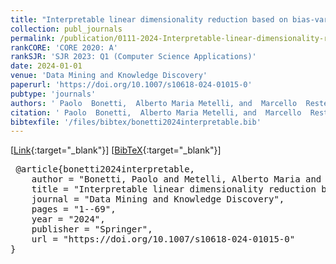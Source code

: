 ```yaml
---
title: "Interpretable linear dimensionality reduction based on bias-variance analysis"
collection: publ_journals
permalink: /publication/0111-2024-Interpretable-linear-dimensionality-reduction-based-on-bias-variance-analysis
rankCORE: 'CORE 2020: A'
rankSJR: 'SJR 2023: Q1 (Computer Science Applications)'
date: 2024-01-01
venue: 'Data Mining and Knowledge Discovery'
paperurl: 'https://doi.org/10.1007/s10618-024-01015-0'
pubtype: 'journals'
authors: ' Paolo  Bonetti,  Alberto Maria Metelli, and  Marcello  Restelli'
citation: ' Paolo  Bonetti,  Alberto Maria Metelli, and  Marcello  Restelli&quot;Interpretable linear dimensionality reduction based on bias-variance analysis.&quot; Data Mining and Knowledge Discovery, 2024'
bibtexfile: '/files/bibtex/bonetti2024interpretable.bib'
---
```

 [[Link](https://doi.org/10.1007/s10618-024-01015-0){:target="_blank"}] [[BibTeX](/files/bibtex/bonetti2024interpretable.bib){:target="_blank"}] 
<pre> @article{bonetti2024interpretable,
    author = "Bonetti, Paolo and Metelli, Alberto Maria and Restelli, Marcello",
    title = "Interpretable linear dimensionality reduction based on bias-variance analysis",
    journal = "Data Mining and Knowledge Discovery",
    pages = "1--69",
    year = "2024",
    publisher = "Springer",
    url = "https://doi.org/10.1007/s10618-024-01015-0"
} </pre>
